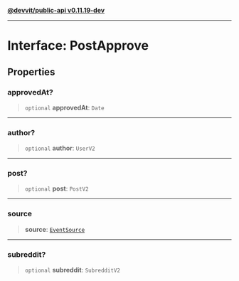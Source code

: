 [**@devvit/public-api v0.11.19-dev**](../../../../README.md)

---

# Interface: PostApprove

## Properties

<a id="approvedat"></a>

### approvedAt?

> `optional` **approvedAt**: `Date`

---

<a id="author"></a>

### author?

> `optional` **author**: `UserV2`

---

<a id="post"></a>

### post?

> `optional` **post**: `PostV2`

---

<a id="source"></a>

### source

> **source**: [`EventSource`](../../../../enumerations/EventSource.md)

---

<a id="subreddit"></a>

### subreddit?

> `optional` **subreddit**: `SubredditV2`
